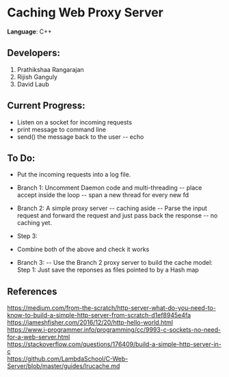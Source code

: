 Caching Web Proxy Server
========================

**Language**: C++  

**Developers**:
---------------
 1. Prathikshaa Rangarajan  
 2. Rijish Ganguly   
 3. David Laub    


## Current Progress:
* Listen on a socket for incoming requests
* print message to command line
* send() the message back to the user -- echo


## To Do:

* Put the incoming requests into a log file.

* Branch 1: Uncomment Daemon code and multi-threading
--  place accept inside the loop -- span a new thread for every new fd

* Branch 2: A simple proxy server -- caching aside
-- Parse the input request and forward the request and just pass back the response -- no caching yet.

* Step 3:
- Combine both of the above and check it works

* Branch 3:
-- Use the Branch 2 proxy server to build the cache model:
   Step 1: Just save the reponses as files pointed to by a Hash map

## References
https://medium.com/from-the-scratch/http-server-what-do-you-need-to-know-to-build-a-simple-http-server-from-scratch-d1ef8945e4fa  
https://jameshfisher.com/2016/12/20/http-hello-world.html  
https://www.i-programmer.info/programming/cc/9993-c-sockets-no-need-for-a-web-server.html  
https://stackoverflow.com/questions/176409/build-a-simple-http-server-in-c  
https://github.com/LambdaSchool/C-Web-Server/blob/master/guides/lrucache.md  
